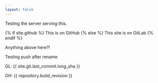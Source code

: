 ```yaml
---
layout: false
---
```


Testing the server serving this.

{% if site.github %}
This is on GitHub
{% else %}
This site is on GitLab
{% endif %}

Anything above here?!

Testing push after rename

GL: {{ site.git.last_commit.long_sha }}

GH: {{ repository.build_revision }}
